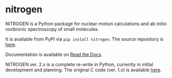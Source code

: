 # nitrogen

NITROGEN is a Python package for nuclear motion calculations and ab initio rovibronic spectroscopy of small molecules.

It is available from PyPI via `pip install nitrogen`. The source repository is [here](https://github.com/bchangala/nitrogen).

Documentation is available on [Read the Docs](https://nitrogen-docs.readthedocs.io).

NITROGEN ver. 2.x is a complete re-write in Python, currently in initial development and planning. The original C code (ver. 1.x) is available [here](https://www.colorado.edu/nitrogen).
